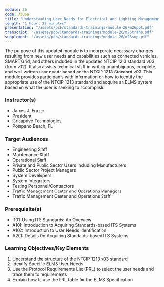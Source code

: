 ```yaml
---
module: 26
code: A306a
title: "Understanding User Needs for Electrical and Lighting Management Systems Based on NTCIP 1213 ELMS Standard v03"
length: "1 hour, 25 minutes"
presentation: "/assets/pcb/standards-trainings/module-26/m26ppt.pdf"
transcript: "/assets/pcb/standards-trainings/module-26/m26trans.pdf"
supplement: "/assets/pcb/standards-trainings/module-26/m26sup.pdf"
---
```

The purpose of this updated module is to incorporate necessary changes resulting from new user needs and capabilities such as connected vehicles, SMART Grid, and others included in the updated NTCIP 1213 standard v03 (from v02). It also assists technical staff in writing unambiguous, complete, and well-written user needs based on the NTCIP 1213 Standard v03. This module provides participants with information on how to identify the appropriate use of the NTCIP 1213 standard and acquire an ELMS system based on what the user is seeking to accomplish.

### Instructor(s)
* James J. Frazer
* President
* Gridaptive Technologies
* Pompano Beach, FL

### Target Audiences
* Engineering Staff
* Maintenance Staff
* Operational Staff
* Private and Public Sector Users including Manufacturers
* Public Sector Project Managers
* System Developers
* System Integrators
* Testing Personnel/Contractors
* Traffic Management Center and Operations Managers
* Traffic Management Center and Operations Staff

### Prerequisite(s)
* I101: Using ITS Standards: An Overview
* A101: Introduction to Acquiring Standards-based ITS Systems
* A102: Introduction to User Needs Identification
* A201: Details On Acquiring Standards-based ITS Systems

### Learning Objectives/Key Elements
1. Understand the structure of the NTCIP 1213 v03 standard
2. Identify Specific ELMS User Needs
3. Use the Protocol Requirements List (PRL) to select the user needs and trace them to requirements
4. Explain how to use the PRL table for the ELMS Specification 